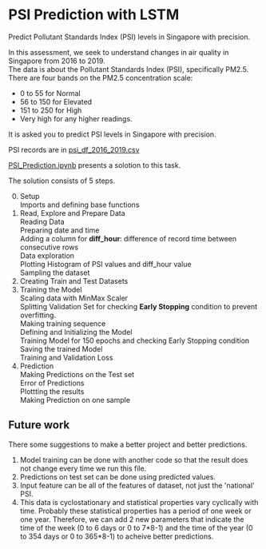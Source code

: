 # PSI Prediction with LSTM
Predict Pollutant Standards Index (PSI) levels in Singapore with precision.  

In this assessment, we seek to understand changes in air quality in Singapore from 2016 to 2019.  
The data is about the Pollutant Standards Index (PSI), specifically PM2.5.  
There are four bands on the PM2.5 concentration scale:  
* 0 to 55 for Normal  
* 56 to 150 for Elevated  
* 151 to 250 for High  
* Very high for any higher readings. 

It is asked you to predict PSI levels in Singapore with precision.  

PSI records are in [psi_df_2016_2019.csv](https://github.com/eesaeedkarimi/PSI-Prediction-with-LSTM/blob/master/psi_df_2016_2019.csv)

[PSI_Prediction.ipynb](https://github.com/eesaeedkarimi/PSI-Prediction-with-LSTM/blob/master/PSI_Prediction.ipynb) presents a solotion to this task.

The solution consists of 5 steps.

0. Setup  
Imports and defining base functions
1. Read, Explore and Prepare Data  
Reading Data  
Preparing date and time  
Adding a column for **diff_hour**: difference of record time between consecutive rows  
Data exploration  
Plotting Histogram of PSI values and diff_hour value  
Sampling the dataset  
2. Creating Train and Test Datasets
3. Training the Model  
Scaling data with MinMax Scaler  
Splitting Validation Set for checking **Early Stopping** condition to prevent overfitting.  
Making training sequence  
Defining and Initializing the Model  
Training Model for 150 epochs and checking Early Stopping condition  
Saving the trained Model  
Training and Validation Loss  
4. Prediction  
Making Predictions on the Test set  
Error of Predictions  
Plottting the results  
Making Prediction on one sample

## Future work  
There some suggestions to make a better project and better predictions.
1. Model training can be done with another code so that the result does not change every time we run this file.
2. Predictions on test set can be done using predicted values.
3. Input feature can be all of the features of dataset, not just the 'national' PSI.
4. This data is cyclostationary and statistical properties vary cyclically with time. Probably these statistical properties has a period of one week or one year. Therefore, we can add 2 new parameters that indicate the time of the week (0 to 6 days or 0 to 7\*8-1) and the time of the year (0 to 354 days or 0 to 365\*8-1) to acheive better predictions.
